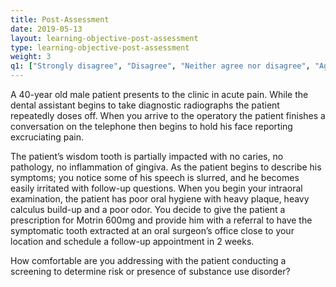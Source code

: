 ```yaml
---
title: Post-Assessment 
date: 2019-05-13
layout: learning-objective-post-assessment
type: learning-objective-post-assessment
weight: 3
q1: ["Strongly disagree", "Disagree", "Neither agree nor disagree", "Agree", "Strongly agree"]
---
```

A 40-year old male patient presents to the clinic in acute pain. While the
dental assistant begins to take diagnostic radiographs the patient repeatedly
doses off. When you arrive to the operatory the patient finishes a conversation
on the telephone then begins to hold his face reporting excruciating pain.

The patient’s wisdom tooth is partially impacted with no caries, no pathology,
no inflammation of gingiva. As the patient begins to describe his symptoms; you
notice some of his speech is slurred, and he becomes easily irritated with
follow-up questions. When you begin your intraoral examination, the patient has
poor oral hygiene with heavy plaque, heavy calculus build-up and a poor odor.
You decide to give the patient a prescription for Motrin 600mg and provide him
with a referral to have the symptomatic tooth extracted at an oral surgeon’s
office close to your location and schedule a follow-up appointment in 2 weeks.

How comfortable are you addressing with the patient conducting a screening to
determine risk or presence of substance use disorder?

